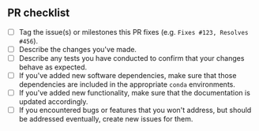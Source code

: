 <!--
# TODO: If you're a maintainer of this repo, open `.github/PULL_REQUEST_TEMPLATE.md`, replace <NAME> with the repo name, and remove this line.

Many thanks for contributing to Arcadia-Science/<NAME>!

Please fill in the appropriate checklist below (delete whatever is not relevant).
These are the most common things requested on pull requests (PRs).
-->

## PR checklist

- [ ] Tag the issue(s) or milestones this PR fixes (e.g. `Fixes #123, Resolves #456`).
- [ ] Describe the changes you've made.
- [ ] Describe any tests you have conducted to confirm that your changes behave as expected.
- [ ] If you've added new software dependencies, make sure that those dependencies are included in the appropriate `conda` environments.
- [ ] If you've added new functionality, make sure that the documentation is updated accordingly.
- [ ] If you encountered bugs or features that you won't address, but should be addressed eventually, create new issues for them.
